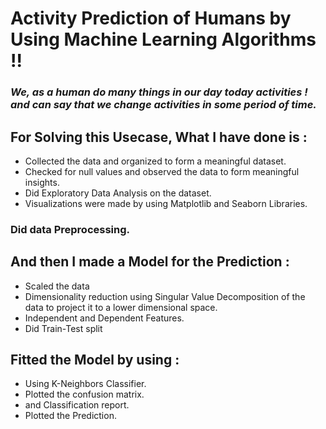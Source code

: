 # Activity Prediction of Humans by Using Machine Learning Algorithms !!
### _We, as a human do many things in our day today activities ! <br> and can say that we change activities in some period of time._

## For Solving this Usecase, What I have done is :

- Collected the data and organized to form a meaningful dataset.
- Checked for null values and observed the data to form meaningful insights.
- Did Exploratory Data Analysis on the dataset.
- Visualizations were made by using Matplotlib and Seaborn Libraries.

### Did data Preprocessing.

## And then I made a Model for the Prediction :
- Scaled the data
- Dimensionality reduction using Singular Value Decomposition of the data to project it to a lower dimensional space.
- Independent and Dependent Features.
- Did Train-Test split


## Fitted the Model by using :
- Using K-Neighbors Classifier.
- Plotted the confusion matrix.
- and Classification report.
- Plotted the Prediction.

